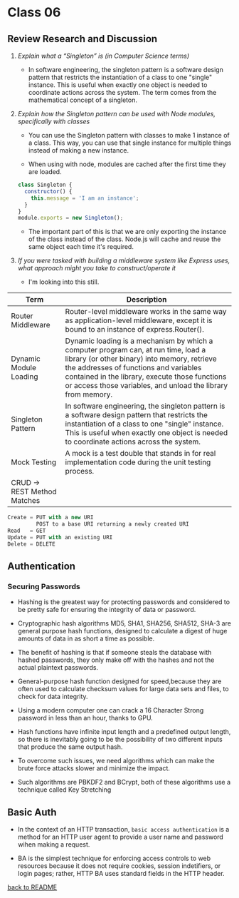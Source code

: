 # Class 06

## Review Research and Discussion

1. _Explain what a “Singleton” is (in Computer Science terms)_

    - In software engineering, the singleton pattern is a software design pattern that restricts the instantiation of a class to one "single" instance. This is useful when exactly one object is needed to coordinate actions across the system. The term comes from the mathematical concept of a singleton.

1. _Explain how the Singleton pattern can be used with Node modules, specifically with classes_

    - You can use the Singleton pattern with classes to make 1 instance of a class. This way, you can use that single instance for multiple things instead of making a new instance.

    - When using with node, modules are cached after the first time they are loaded.

    ```javascript
    class Singleton {
      constructor() {
        this.message = 'I am an instance';
      }
    }
    module.exports = new Singleton();
    ```

    - The important part of this is that we are only exporting the instance of the class instead of the class. Node.js will cache and reuse the same object each time it's required.

1. _If you were tasked with building a middleware system like Express uses, what approach might you take to construct/operate it_

    - I'm looking into this still.

| Term      | Description |
| ----------- | ----------- |
| Router Middleware  |Router-level middleware works in the same way as application-level middleware, except it is bound to an instance of express.Router().|
| Dynamic Module Loading |Dynamic loading is a mechanism by which a computer program can, at run time, load a library (or other binary) into memory, retrieve the addresses of functions and variables contained in the library, execute those functions or access those variables, and unload the library from memory.|
| Singleton Pattern  |In software engineering, the singleton pattern is a software design pattern that restricts the instantiation of a class to one "single" instance. This is useful when exactly one object is needed to coordinate actions across the system.|
| Mock Testing  |A mock is a test double that stands in for real implementation code during the unit testing process.|
| CRUD -> REST Method Matches  |

```javascript
Create = PUT with a new URI
         POST to a base URI returning a newly created URI
Read   = GET
Update = PUT with an existing URI
Delete = DELETE
```

## Authentication

### Securing Passwords

- Hashing is the greatest way for protecting passwords and considered to be pretty safe for ensuring the integrity of data or password.

- Cryptographic hash algorithms MD5, SHA1, SHA256, SHA512, SHA-3 are general purpose hash functions, designed to calculate a digest of huge amounts of data in as short a time as possible.

- The benefit of hashing is that if someone steals the database with hashed passwords, they only make off with the hashes and not the actual plaintext passwords.

- General-purpose hash function designed for speed,because they are often used to calculate checksum values for large data sets and files, to check for data integrity.

- Using a modern computer one can crack a 16 Character Strong password in less than an hour, thanks to GPU.

- Hash functions have infinite input length and a predefined output length, so there is inevitably going to be the possibility of two different inputs that produce the same output hash.

- To overcome such issues, we need algorithms which can make the brute force attacks slower and minimize the impact.

- Such algorithms are PBKDF2 and BCrypt, both of these algorithms use a technique called Key Stretching

## Basic Auth

- In the context of an HTTP transaction, `basic access authentication` is a method for an HTTP user agent to provide a user name and password wihen making a request.

- BA is the simplest technique for enforcing access controls to web resources because it does not require cookies, session indetifiers, or login pages; rather, HTTP BA uses standard fields in the HTTP header.

[back to README](../README.md)
